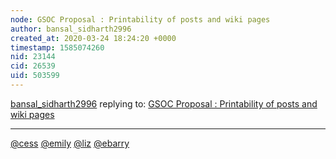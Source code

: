 ```yaml
---
node: GSOC Proposal : Printability of posts and wiki pages
author: bansal_sidharth2996
created_at: 2020-03-24 18:24:20 +0000
timestamp: 1585074260
nid: 23144
cid: 26539
uid: 503599
---
```




[bansal_sidharth2996](../profile/bansal_sidharth2996) replying to: [GSOC Proposal : Printability of posts and wiki pages](../notes/rbothra77/03-15-2020/gsoc-proposal-printability-of-posts-and-wiki-pages)

----
[@cess](/profile/cess) [@emily](/profile/emily) [@liz](/profile/liz) [@ebarry](/profile/ebarry)